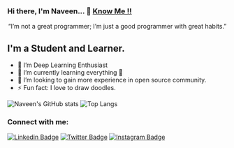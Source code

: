 


### Hi there, I'm Naveen... 👋  <a target="_blank" href="https://portfolio-naveen.netlify.app/">Know Me !!</a>

<p align="center">
    “I’m not a great programmer; I’m just a good programmer with great habits.”
</p>

## I'm a Student and Learner.

- 🔭 I’m Deep Learning Enthusiast
- 🌱 I’m currently learning everything 🤣
- 👯 I’m looking to gain more experience in open source community.
- ⚡ Fun fact: I love to draw doodles.



![Naveen's GitHub stats](https://github-readme-stats.vercel.app/api?username=naveen8801&show_icons=true&theme=dark)
![Top Langs](https://github-readme-stats.vercel.app/api/top-langs/?username=naveen8801&layout=compact&theme=dark)


### Connect with me:

[![Linkedin Badge](https://img.shields.io/badge/-naveen-blue?style=flat-square&logo=Linkedin&logoColor=white&link=https://www.linkedin.com/in/naveen-kumar-6777881ab/)](https://www.linkedin.com/in/naveen-kumar-6777881ab/)
[![Twitter Badge](https://img.shields.io/badge/-@naveen_8801-1ca0f1?style=flat-square&labelColor=1ca0f1&logo=twitter&logoColor=white&link=https://twitter.com/naveen_8801)](https://twitter.com/naveen_8801)
[![Instagram Badge](https://img.shields.io/badge/-@naveen_8801-D7008A?style=flat-square&labelColor=D7008A&logo=Instagram&logoColor=white&link=https://www.instagram.com/naveen_8801/)](https://www.instagram.com/naveen_8801/)

<br />
